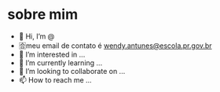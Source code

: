 # sobre mim 
- 👋 Hi, I’m @
- 🈴meu email de contato é  wendy.antunes@escola.pr.gov.br
- 👀 I’m interested in ...
- 🌱 I’m currently learning ...
- 💞️ I’m looking to collaborate on ...
- 📫 How to reach me ...


